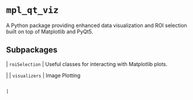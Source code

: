 # `mpl_qt_viz`

A Python package providing enhanced data visualization and ROI selection built on top of Matplotlib and PyQt5.

## Subpackages

| `roiSelection`
 | Useful classes for interacting with Matplotlib plots.

 |
| `visualizers`
                                     | Image Plotting

                                                                                                                                                                                                                                          |
